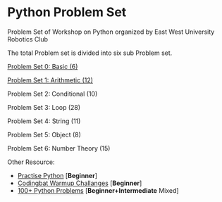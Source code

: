 # Python Problem Set
Problem Set of Workshop on Python organized by East West University Robotics Club

The total Problem set is divided into six sub Problem set.

[Problem Set 0: Basic (6)](https://github.com/ewuRoboticsClub/python/tree/master/Problem%20Set%200%20Basic)

[Problem Set 1: Arithmetic (12)](https://github.com/ewuRoboticsClub/python/tree/master/Problem%20Set%201%20Arithmetic)

Problem Set 2: Conditional (10)

Problem Set 3: Loop (28)

Problem Set 4: String (11)

Problem Set 5: Object (8)

Problem Set 6: Number Theory (15)


Other Resource:
- [Practise Python](http://www.practicepython.org/)  [**Beginner**]
- [Codingbat Warmup Challanges](http://codingbat.com/python)    [**Beginner**]
- [100+ Python Problems](https://github.com/zhiwehu/Python-programming-exercises/blob/master/100%2B%20Python%20challenging%20programming%20exercises.txt)    [**Beginner+Intermediate** Mixed]
